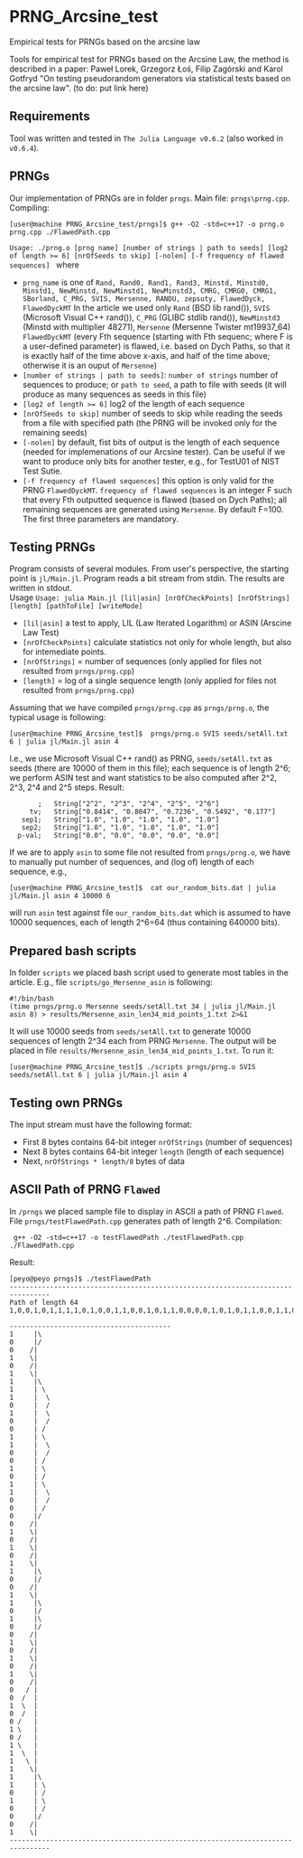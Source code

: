 # PRNG_Arcsine_test
Empirical tests for PRNGs based on the arcsine law

Tools for empirical test for PRNGs based on the Arcsine Law, the method is described in a paper: Paweł Lorek, Grzegorz Łoś, Filip Zagórski and Karol Gotfryd "On testing pseudorandom generators via statistical tests based on the arcsine law".
(to do: put link here)

## Requirements
Tool was written and tested in `The Julia Language v0.6.2` (also worked in `v0.6.4`).

## PRNGs
Our implementation of PRNGs are in folder `prngs`. Main file: `prngs\prng.cpp`. Compiling:
````
[user@machine PRNG_Arcsine_test/prngs]$ g++ -O2 -std=c++17 -o prng.o prng.cpp ./FlawedPath.cpp
````

```Usage: ./prng.o [prng name] [number of strings | path to seeds] [log2 of length >= 6] [nrOfSeeds to skip] [-nolen] [-f frequency of flawed sequences] ```
where
* `prng_name` is one of `Rand, Rand0, Rand1, Rand3, Minstd, Minstd0, Minstd1, NewMinstd, NewMinstd1, NewMinstd3, CMRG, CMRG0, CMRG1, SBorland, C_PRG, SVIS, Mersenne, RANDU, zepsuty, FlawedDyck, FlawedDyckMT`
In the article we used only `Rand` (BSD lib rand()), `SVIS` (Microsoft Visual C++ rand()), `C_PRG` (GLIBC stdlib rand()), `NewMinstd3` (Minstd with multiplier 48271), `Mersenne` (Mersenne Twister mt19937_64) `FlawedDyckMT` (every Fth sequence (starting with 
Fth sequenc; where F is a user-defined parameter) is flawed, i.e. based on Dych Paths, so that it is exactly half of the time above x-axis, and half of the time above; otherwise it is an ouput of `Mersenne`)
* `[number of strings | path to seeds]`:  `number of strings` number of sequences to produce; or `path to seed`, a path to file with seeds (it will produce as many sequences as seeds in this file)
* `[log2 of length >= 6]` log2 of the length of each sequence
* `[nrOfSeeds to skip]` number of seeds to skip while reading the seeds from a file with specified path (the PRNG will be invoked only for the remaining seeds)
* `[-nolen]` by default, fist bits of output is the length of each sequence (needed for implemenations of our Arcsine tester). Can be useful if we want to produce only bits for another tester, e.g., for TestU01 of NIST Test Sutie.
* `[-f frequency of flawed sequences]` this option is only valid for the PRNG `FlawedDyckMT`. `frequency of flawed sequences` is an integer F such that every Fth outputted sequence is flawed (based on Dych Paths); all remaining sequences are generated using  `Mersenne`. By default F=100.
The first three parameters are mandatory.

## Testing PRNGs
Program consists of several modules. From user's perspective, the starting point is `jl/Main.jl`. Program reads a bit stream from stdin. The results are written in stdout.  
Usage 
```Usage: julia Main.jl [lil|asin] [nrOfCheckPoints] [nrOfStrings] [length] [pathToFile] [writeMode] ```
* `[lil|asin]` a test to apply, LIL (Law Iterated Logarithm) or ASIN (Arscine Law Test)
* `[nrOfCheckPoints]` calculate statistics not only for whole length, but also for intemediate points.
* `[nrOfStrings]` = number of sequences (only applied for files not resulted from `prngs/prng.cpp`)
* `[length]` = log of a single sequence length  (only applied for files not resulted from `prngs/prng.cpp`)


Assuming that we have compiled `prngs/prng.cpp` as `prngs/prng.o`, the typical usage is following:

````
[user@machine PRNG_Arcsine_test]$  prngs/prng.o SVIS seeds/setAll.txt 6 | julia jl/Main.jl asin 4 
````
I.e., we use Microsoft Visual C++ rand() as PRNG, `seeds/setAll.txt` as seeds (there are 10000 of them in this file); each sequence is of length 2^6; we perform ASIN test and want statistics to be also computed after 2^2, 2^3, 2^4 and 2^5 steps.
Result:
````
       ;   String["2^2", "2^3", "2^4", "2^5", "2^6"]
     tv;   String["0.8414", "0.8047", "0.7236", "0.5492", "0.177"]
   sep1;   String["1.0", "1.0", "1.0", "1.0", "1.0"]
   sep2;   String["1.0", "1.0", "1.0", "1.0", "1.0"]
  p-val;   String["0.0", "0.0", "0.0", "0.0", "0.0"]
````

If we are to apply `asin` to some file not resulted from `prngs/prng.o`, we have to manually put number of sequences, and (log of) length of each sequence, e.g.,

````
[user@machine PRNG_Arcsine_test]$  cat our_random_bits.dat | julia jl/Main.jl asin 4 10000 6 
````
will run `asin` test against file `our_random_bits.dat` which is assumed to have 10000  sequences, each of length 2^6=64 
(thus containing 640000 bits).


 
## Prepared bash scripts
In folder `scripts` we placed bash script used to generate most tables in the article. E.g., file `scripts/go_Mersenne_asin` is following:

````
#!/bin/bash
(time prngs/prng.o Mersenne seeds/setAll.txt 34 | julia jl/Main.jl asin 8) > results/Mersenne_asin_len34_mid_points_1.txt 2>&1
````
It will use 10000 seeds from  `seeds/setAll.txt` to generate 10000 sequences of length 2^34 each from PRNG `Mersenne`. The output will be placed in file `results/Mersenne_asin_len34_mid_points_1.txt`. To run it:
```
[user@machine PRNG_Arcsine_test]$ ./scripts prngs/prng.o SVIS seeds/setAll.txt 6 | julia jl/Main.jl asin 4 
````


## Testing own PRNGs
The input stream must have the following format:
* First 8 bytes contains 64-bit integer `nrOfStrings` (number of sequences)
* Next 8 bytes contains 64-bit integer `length` (length of each sequence)
* Next, `nrOfStrings * length/8` bytes of data


## ASCII Path of PRNG `Flawed` 
In `/prngs` we placed sample file to display in ASCII a path of PRNG `Flawed`. File `prngs/testFlawedPath.cpp` generates path of length 2^6.
Compilation:
```
 g++ -O2 -std=c++17 -o testFlawedPath ./testFlawedPath.cpp ./FlawedPath.cpp 
```
Result:

```
[peyo@peyo prngs]$ ./testFlawedPath 
--------------------------------------------------------------------------------
Path of length 64
1,0,0,1,0,1,1,1,1,0,1,0,0,1,1,0,0,1,0,1,1,0,0,0,0,1,0,1,0,1,1,0,0,1,1,0,1,0,0,1,0,1,0,1,0,0,0,1,0,0,1,0,1,1,1,1,1,1,0,1,0,0,0,11,0,0,1,0,1,1,1,1,0,1,0,0,1,1,0,0,1,0,1,1,0,0,0,0,1,0,1,0,1,1,0,0,1,1,0,1,0,0,1,0,1,0,1,0,0,0,1,0,0,1,0,1,1,1,1,1,1,0,1,0,0,0,1,

----------------------------------------
1     |\
0     |/
0    /|
1    \|
0    /|
1    \|
1     |\
1     | \
1     |  \
0     |  /
1     |  \
0     |  /
0     | /
1     | \
1     |  \
0     |  /
0     | /
1     | \
0     | /
1     | \
1     |  \
0     |  /
0     | /
0     |/
0    /|
1    \|
0    /|
1    \|
0    /|
1    \|
1     |\
0     |/
0    /|
1    \|
1     |\
0     |/
1     |\
0     |/
0    /|
1    \|
0    /|
1    \|
0    /|
1    \|
0    /|
0   / |
0  /  |
1  \  |
0  /  |
0 /   |
1 \   |
0 /   |
1 \   |
1  \  |
1   \ |
1    \|
1     |\
1     | \
0     | /
1     | \
0     | /
0     |/
0    /|
1    \|
--------------------------------------------------------------------------------
````
